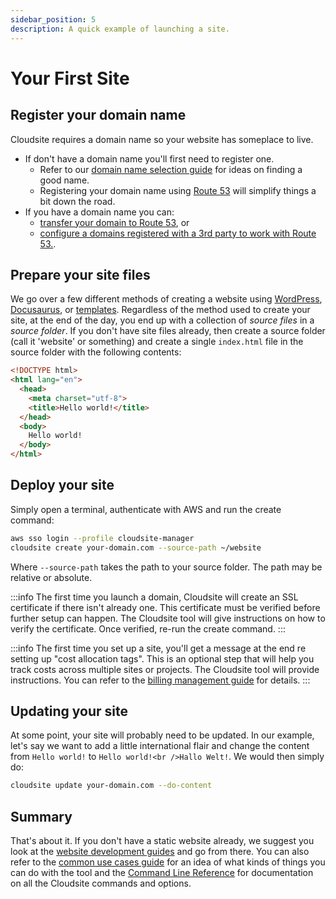 ```yaml
---
sidebar_position: 5
description: A quick example of launching a site.
---
```

# Your First Site

## Register your domain name

Cloudsite requires a domain name so your website has someplace to live.

- If don't have a domain name you'll first need to register one.
  - Refer to our [domain name selection guide](/docs/user-guides/domain-name-selection) for ideas on finding a good name.
  - Registering your domain name using [Route 53](https://aws.amazon.com/route53/) will simplify things a bit down the road.
- If you have a domain name you can:
  - [transfer your domain to Route 53](/docs/user-guides/domain-name-management#transfer-a-domain-to-route-53), or
  - [configure a domains registered with a 3rd party to work with Route 53.](/docs/user-guides/domain-name-management#configure-3rd-party-registered-domains).

## Prepare your site files

We go over a few different methods of creating a website using [WordPress](/docs/user-guides/website-development/build-with-wordpress), [Docusaurus](/docs/user-guides/website-development/build-with-docusaurus), or [templates](/docs/user-guides/website-development/build-with-a-template). Regardless of the method used to create your site, at the end of the day, you end up with a collection of _source files_ in a _source folder_. If you don't have site files already, then create a source folder (call it 'website' or something) and create a single `index.html` file in the source folder with the following contents:
```html
<!DOCTYPE html>
<html lang="en">
  <head>
    <meta charset="utf-8">
    <title>Hello world!</title>
  </head>
  <body>
    Hello world!
  </body>
</html>
```

## Deploy your site

Simply open a terminal, authenticate with AWS and run the create command:
```bash
aws sso login --profile cloudsite-manager
cloudsite create your-domain.com --source-path ~/website
```

Where `--source-path` takes the path to your source folder. The path may be relative or absolute.

:::info
The first time you launch a domain, Cloudsite will create an SSL certificate if there isn't already one. This  certificate must be verified before further setup can happen. The Cloudsite tool will give instructions on how to verify the certificate. Once verified, re-run the create command.
:::

:::info
The first time you set up a site, you'll get a message at the end re setting up "cost allocation tags". This is an optional step that will help you track costs across multiple sites or projects. The Cloudsite tool will provide instructions. You can refer to the [billing management guide](/docs/user-guides/billing-management) for details.
:::

## Updating your site

At some point, your site will probably need to be updated. In our example, let's say we want to add a little international flair and change the content from `Hello world!` to `Hello world!<br />Hallo Welt!`. We would then simply do:

```bash
cloudsite update your-domain.com --do-content
```

## Summary

That's about it. If you don't have a static website already, we suggest you look at the [website development guides](/docs/category/website-development) and go from there. You can also refer to the [common use cases guide](/docs/user-guides/common-use-cases) for an idea of what kinds of things you can do with the tool and the [Command Line Reference](/docs/user-guides/command-line-reference) for documentation on all the Cloudsite commands and options.